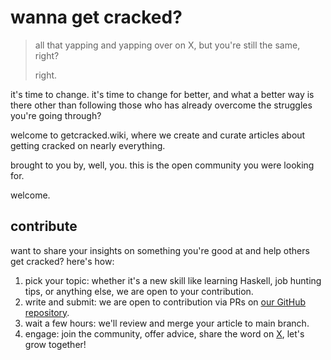 # wanna get cracked?

> all that yapping and yapping over on X, but you're still the same, right?
>
> right.

it's time to change. it's time to change for better, and what a better way is there other than following those who has already overcome the struggles you're going through?

welcome to getcracked.wiki, where we create and curate articles about getting cracked on nearly everything.

brought to you by, well, you. this is the open community you were looking for.

welcome.

## contribute

want to share your insights on something you're good at and help others get cracked? here's how:

1. pick your topic: whether it's a new skill like learning Haskell, job hunting tips, or anything else, we are open to your contribution.
2. write and submit: we are open to contribution via PRs on [our GitHub repository](https://github.com/fybx/getcracked).
3. wait a few hours: we'll review and merge your article to main branch.
4. engage: join the community, offer advice, share the word on [X](https://x.com/intent/post?text=guys+you%27ve+to+check+getcracked.wiki+if+you+want+to+get+cracked%21+it%27s+the+next+big+thing%21%21%21+%23getcracked), let's grow together!
